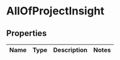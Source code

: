 # AllOfProjectInsight

## Properties
Name | Type | Description | Notes
------------ | ------------- | ------------- | -------------
